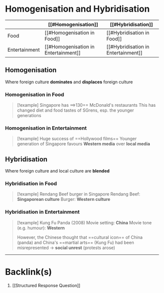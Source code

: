# Homogenisation and Hybridisation
|               | [[#Homogenisation]] | [[#Hybridisation]] |
| ------------- | -------------- | ------------- |
| Food          |   [[#Homogenisation in Food]]             | [[#Hybridisation in Food]]              |
| Entertainment |  [[#Homogenisation in Entertainment]]              | [[#Hybridisation in Entertainment]]              |
## Homogenisation
Where foreign culture **dominates** and **displaces** foreign culture
### Homogenisation in Food
>[!example] Singapore has ==>130== McDonald's restaurants
>This has changed diet and food tastes of SGrens, esp. the younger generations
### Homogenisation in Entertainment
>[!example] Huge success of ==Hollywood films==
>Younger generation of Singapore favours **Western media** over **local media**
## Hybridisation
Where foreign culture and local culture are **blended**
### Hybridisation in Food
>[!example] Rendang Beef burger in Singapore
>Rendang Beef: **Singaporean culture**
>Burger: **Western culture**
### Hybridisation in Entertainment
>[!example] Kung Fu Panda (2008)
>Movie setting: **China**
>Movie tone (e.g. humour): **Western**
>
>However, the Chinese thought that ==cultural icon== of China (panda) and China's ==martial arts== (Kung Fu) had been misrepresented
>$\rightarrow$ **social unrest** (protests arose)

---
# Backlink(s)
1. [[Structured Response Question]]
